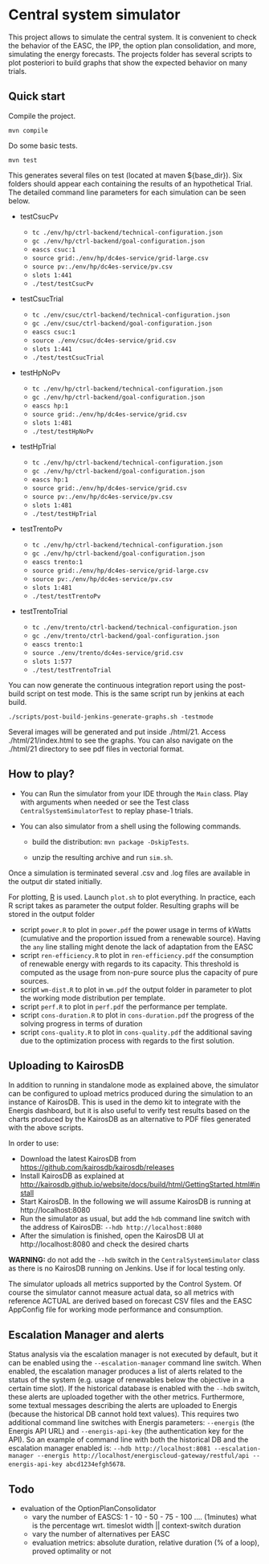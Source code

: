 # Central system simulator

This project allows to simulate the central system.
It is convenient to check the behavior of the EASC, the IPP, the option plan consolidation, and more, simulating
the energy forecasts. The projects folder has several scripts to plot posteriori to build graphs that show the
expected behavior on many trials. 


## Quick start

Compile the project.

`mvn compile`

Do some basic tests.

`mvn test`

This generates several files on test (located at maven ${base_dir}). Six folders should appear each
containing the results of an hypothetical Trial. The detailed command line parameters for each simulation
can be seen below.

- testCsucPv 

    - `tc ./env/hp/ctrl-backend/technical-configuration.json`
    - `gc ./env/hp/ctrl-backend/goal-configuration.json`
    - `eascs csuc:1`
    - `source grid:./env/hp/dc4es-service/grid-large.csv`
    - `source pv:./env/hp/dc4es-service/pv.csv`
    - `slots 1:441`
    - `./test/testCsucPv`

- testCsucTrial

    - `tc ./env/csuc/ctrl-backend/technical-configuration.json`
    - `gc ./env/csuc/ctrl-backend/goal-configuration.json`
    - `eascs csuc:1`
    - `source ./env/csuc/dc4es-service/grid.csv`
    - `slots 1:441`
    - `./test/testCsucTrial`

- testHpNoPv
    
    - `tc ./env/hp/ctrl-backend/technical-configuration.json`
    - `gc ./env/hp/ctrl-backend/goal-configuration.json`
    - `eascs hp:1`
    - `source grid:./env/hp/dc4es-service/grid.csv`
    - `slots 1:481`
    - `./test/testHpNoPv`

- testHpTrial
    
    - `tc ./env/hp/ctrl-backend/technical-configuration.json`
    - `gc ./env/hp/ctrl-backend/goal-configuration.json`
    - `eascs hp:1`
    - `source grid:./env/hp/dc4es-service/grid.csv`
    - `source pv:./env/hp/dc4es-service/pv.csv`
    - `slots 1:481`
    - `./test/testHpTrial`

- testTrentoPv
    
    - `tc ./env/hp/ctrl-backend/technical-configuration.json`
    - `gc ./env/hp/ctrl-backend/goal-configuration.json`
    - `eascs trento:1`
    - `source grid:./env/hp/dc4es-service/grid-large.csv`
    - `source pv:./env/hp/dc4es-service/pv.csv`
    - `slots 1:481`
    - `./test/testTrentoPv`

- testTrentoTrial

    - `tc ./env/trento/ctrl-backend/technical-configuration.json`
    - `gc ./env/trento/ctrl-backend/goal-configuration.json`
    - `eascs trento:1`
    - `source ./env/trento/dc4es-service/grid.csv`
    - `slots 1:577`
    - `./test/testTrentoTrial`



You can now generate the continuous integration report using the post-build script on test mode. This is the 
same script run by jenkins at each build.

`./scripts/post-build-jenkins-generate-graphs.sh -testmode`

Several images will be generated and put inside ./html/21. Access ./html/21/index.html to see 
the graphs. You can also navigate on the ./html/21 directory to see pdf files in vectorial
format.



## How to play?

- You can Run the simulator from your IDE through the `Main` class. Play with arguments when needed or see the Test 
class `CentralSystemSimulatorTest` to replay phase-1 trials.

- You can also simulator from a shell using the following commands.

    - build the distribution: `mvn package -DskipTests`.

    - unzip the resulting archive and run `sim.sh`.

Once a simulation is terminated several .csv and .log files are available in the output dir stated initially.

For plotting, [R](http://www.r-project.org/) is used. Launch `plot.sh` to plot everything.
In practice, each R script takes as parameter the output folder. Resulting graphs will be stored in the output folder

- script `power.R` to plot in `power.pdf` the power usage in terms of kWatts (cumulative and the proportion issued from a renewable source). Having the `any` line stalling might denote the lack of adaptation from the EASC
- script `ren-efficiency.R` to plot in `ren-efficiency.pdf` the consumption of renewable energy with regards to its capacity. This threshold is computed as the usage from non-pure source plus the capacity of pure sources.
- script `wm-dist.R` to plot in `wm.pdf` the output folder in parameter to plot the working mode distribution per template.
- script `perf.R` to plot in `perf.pdf` the performance per template.
- script `cons-duration.R` to plot in `cons-duration.pdf` the progress of the solving progress in terms of duration
- script `cons-quality.R` to plot in `cons-quality.pdf` the additional saving due to the optimization process with regards to the first solution.

## Uploading to KairosDB

In addition to running in standalone mode as explained above, the simulator can be configured to upload metrics produced during the simulation to an instance of KairosDB. This is used in the demo kit to integrate with the Energis dashboard, but it is also useful to verify test results based on the charts produced by the KairosDB as an alternative to PDF files generated with the above scripts.

In order to use:

- Download the latest KairosDB from https://github.com/kairosdb/kairosdb/releases
- Install KairosDB as explained at http://kairosdb.github.io/website/docs/build/html/GettingStarted.html#install
- Start KairosDB. In the following we will assume KairosDB is running at http://localhost:8080
- Run the simulator as usual, but add the `hdb` command line switch with the address of KairosDB: `--hdb http://localhost:8080`
- After the simulation is finished, open the KairosDB UI at http://localhost:8080 and check the desired charts

**WARNING:** do not add the `--hdb` switch in the `CentralSystemSimulator` class as there is no KairosDB running on Jenkins. Use if for local testing only.

The simulator uploads all metrics supported by the Control System. Of course the simulator cannot measure actual data, so all metrics with reference ACTUAL are derived based on forecast CSV files and the EASC AppConfig file for working mode performance and consumption.

## Escalation Manager and alerts

Status analysis via the escalation manager is not executed by default, but it can be enabled using the `--escalation-manager` command line switch. When enabled, the escalation manager produces a list of alerts related to the status of the system (e.g. usage of renewables below the objective in a certain time slot). If the historical database is enabled with the `--hdb` switch, these alerts are uploaded together with the other metrics. Furthermore, some textual messages describing the alerts are uploaded to Energis (because the historical DB cannot hold text values). This requires two additional command line switches with Energis parameters: `--energis` (the Energis API URL) and `--energis-api-key` (the authentication key for the API).
So an example of command line with both the historical DB and the escalation manager enabled is:
`--hdb http://localhost:8081 --escalation-manager --energis http://localhost/energiscloud-gateway/restful/api --energis-api-key abcd1234efgh5678`.

## Todo

- evaluation of the OptionPlanConsolidator
    - vary the number of EASCS: 1 - 10 - 50 - 75 - 100 .... (1minutes) what is the percentage wrt. timeslot width || context-switch duration
    - vary the number of alternatives per EASC
    - evaluation metrics: absolute duration, relative duration (% of a loop), proved optimality or not
